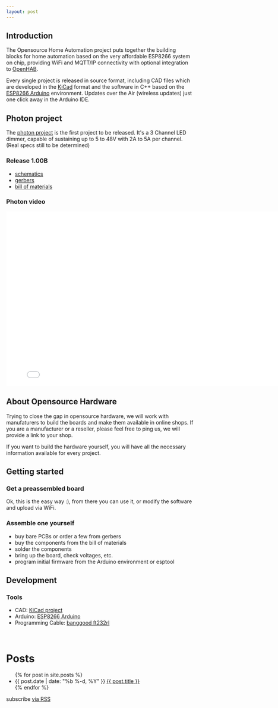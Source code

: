 ```yaml
---
layout: post
---
```


## Introduction

The Opensource Home Automation project puts together the building blocks
for home automation based on the very affordable ESP8266 system on chip,
providing WiFi and MQTT/IP connectivity with optional integration to
[OpenHAB][openhab_url].

Every single project is released in source format, including CAD files
which are developed in the [KiCad][kicad] format and the software in
C++ based on the [ESP8266 Arduino][esp8266_arduino] environment. Updates
over the Air (wireless updates) just one click away in the Arduino IDE.

[kicad]:           http://www.kicad-pcb.org
[esp8266_arduino]: https://github.com/esp8266/Arduino
[openhab_url]:     http://www.openhab.org

## Photon project
The [photon project][photon_url] is the first project to be released.
It's a 3 Channel LED dimmer, capable of sustaining up to 5 to 48V
with 2A to 5A per channel. (Real specs still to be determined)

### Release 1.00B
* [schematics][photon_schematics]
* [gerbers][photon_gerbers]
* [bill of materials][photon_bom]

[photon_url]: http://github.com/ohaut/photon
[photon_schematics]: https://github.com/ohaut/photon/blob/master/hardware/microdimmer/pcb/releases/1.00B/schematics.pdf
[photon_gerbers]: https://raw.githubusercontent.com/ohaut/photon/master/hardware/microdimmer/pcb/releases/1.00B/gerbers.zip
[photon_bom]: https://raw.githubusercontent.com/ohaut/photon/master/hardware/microdimmer/pcb/releases/1.00B/bill-of-materials.csv

### Photon video
<iframe src="//player.vimeo.com/video/146833981" width="800" height="469"
frameborder="0" webkitallowfullscreen mozallowfullscreen
allowfullscreen></iframe>

## About Opensource Hardware

Trying to close the gap in opensource hardware, we will work with manufaturers
to build the boards and make them available in online shops.
If you are a manufacturer or a reseller, please feel free to ping us, we will
provide a link to your shop.

If you want to build the hardware yourself, you will have all the necessary
information available for every project.


## Getting started

### Get a preassembled board
Ok, this is the easy way :), from there you can use it, or modify the software
and upload via WiFi.

### Assemble one yourself
* buy bare PCBs or order a few from gerbers
* buy the components from the bill of materials
* solder the components
* bring up the board, check voltages, etc.
* program initial firmware from the Arduino environment or esptool

## Development

### Tools
* CAD: [KiCad project][kicad]
* Arduino: [ESP8266 Arduino][esp8266_arduino]
* Programming Cable: [banggood ft232rl][banggood_pgcable]

[banggood_pgcable]: http://www.banggood.com/FT232RL-FTDI-USB-To-TTL-Serial-Converter-Adapter-Module-For-Arduino-p-917226.html?p=6503002515035201509S

<div class="home">
  <br/>
  <h1>Posts</h1>

  <ul class="posts">
    {% for post in site.posts %}
      <li>
        <span class="post-date">{{ post.date | date: "%b %-d, %Y" }}</span>
        <a class="post-link" href="{{ post.url | prepend: site.baseurl }}">{{ post.title }}
        </a>
      </li>
    {% endfor %}
  </ul>

  <p class="rss-subscribe">subscribe <a href="{{ "/feed.xml" | prepend: site.baseurl }}">via RSS</a></p>
</div>
